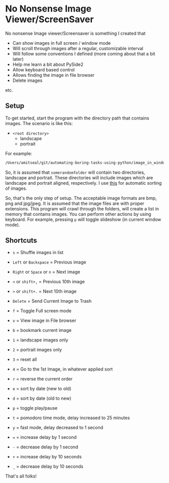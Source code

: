 # No Nonsense Image Viewer/ScreenSaver

No nonsense Image viewer/Screensaver is something I created that

- Can show images in full screen / window mode
- Will scroll through images after a regular, customizable interval
- Will follow some conventions I defined (more coming about that a bit later)
- Help me learn a bit about PySide2
- Allow keyboard based control
- Allows finding the image in file browser
- Delete images

etc.

## Setup

To get started,  start the program with the directory path that contains images. The scenario is like this:

- `<root directory>`
  - landscape
  - portrait

For example:

```sh
/Users/amitseal/git/automating-boring-tasks-using-python/image_in_window_screensaver/venv/bin/python /Users/amitseal/git/automating-boring-tasks-using-python/image_in_window_screensaver/main_window.py --path /Users/amitseal/Pictures/somerandomfolder/
```

So, it is assumed that `somerandomfolder` will contain two directories, landscape and portrait. These directories will include images which are landscape and portrait aligned, respectively. I use [this](https://github.com/LordAmit/automating-boring-tasks-using-python/tree/master/image_sort_landscape_portrait/src) for automatic sorting of images.

So, that's the only step of setup. The acceptable image formats are bmp, png and jpg/jpeg. It is assumed that the image files are with proper extensions. This program will crawl through the folders, will create a list in memory that contains images. You can perform other actions by using keyboard. For example, pressing `p` will toggle slideshow (in current window mode).

## Shortcuts

- `s` = Shuffle images in list
- `Left` or `Backspace` = Previous image
- `Right` or `Space` or `n` = Next image
- `<` or `shift+,` = Previous 10th image
- `>` or `shift+.` = Next 10th image
- `Delete` = Send Current Image to Trash
  
- `f` = Toggle Full screen mode
- `v` = View image in File browser
- `b` = bookmark current image

- `1` = landscape images only
- `2` = portrait images only
- `3` = reset all
- `4` = Go to the 1st Image, in whatever applied sort
- `r` = reverse the current order
- `e` = sort by date (new to old)
- `d` = sort by date (old to new)

- `p` = toggle play/pause
- `t` = pomodoro time mode, delay increased to 25 minutes
- `y` = fast mode, delay decreased to 1 second  
- `=` = increase delay by 1 second
- `-` = decrease delay by 1 second
- `+` = increase delay by 10 seconds
- `_` = decrease delay by 10 seconds

That's all folks!
